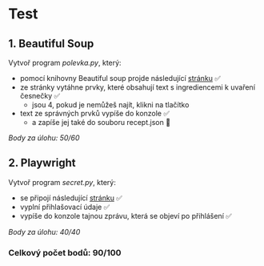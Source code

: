 # Test

## 1. Beautiful Soup

Vytvoř program _polevka.py_, který:

-   pomocí knihovny Beautiful soup projde následující [stránku](<[url](https://js-trebesin.github.io/bsoup-exam/)>) ✅
-   ze stránky vytáhne prvky, které obsahují text s ingrediencemi k uvaření česnečky ✅
    -   jsou 4, pokud je nemůžeš najít, klikni na tlačítko
-   text ze správných prvků vypíše do konzole ✅
    -   a zapíše jej také do souboru recept.json 🚩

_Body za úlohu: 50/60_

## 2. Playwright

Vytvoř program _secret.py_, který:

-   se připojí následující [stránku](<[url](https://js-trebesin.github.io/playwright-exam/)>) ✅
-   vyplní přihlašovací údaje ✅
-   vypíše do konzole tajnou zprávu, která se objeví po přihlášení ✅

_Body za úlohu: 40/40_

### Celkový počet bodů: 90/100
